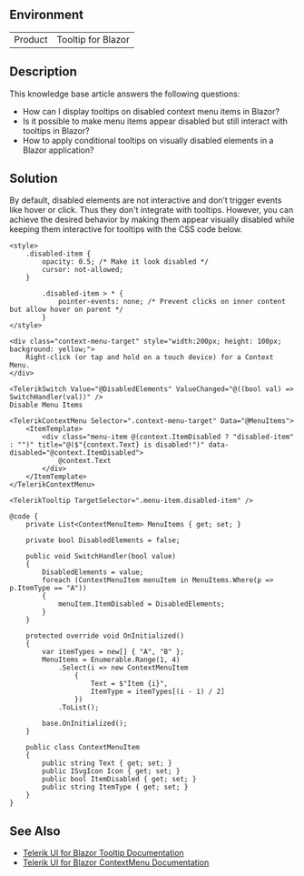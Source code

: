 ## Environment
<table>
<tbody>
<tr>
<td>Product</td>
<td>Tooltip for Blazor</td>
</tr>
</tbody>
</table>

## Description

This knowledge base article answers the following questions:
- How can I display tooltips on disabled context menu items in Blazor?
- Is it possible to make menu items appear disabled but still interact with tooltips in Blazor?
- How to apply conditional tooltips on visually disabled elements in a Blazor application?

## Solution

By default, disabled elements are not interactive and don’t trigger events like hover or click. Thus they don't integrate with tooltips. However, you can achieve the desired behavior by making them appear visually disabled while keeping them interactive for tooltips with the CSS code below.

`````RAZOR
<style>
    .disabled-item {
        opacity: 0.5; /* Make it look disabled */
        cursor: not-allowed;
    }

        .disabled-item > * {
            pointer-events: none; /* Prevent clicks on inner content but allow hover on parent */
        }
</style>

<div class="context-menu-target" style="width:200px; height: 100px; background: yellow;">
    Right-click (or tap and hold on a touch device) for a Context Menu.
</div>

<TelerikSwitch Value="@DisabledElements" ValueChanged="@((bool val) => SwitchHandler(val))" />
Disable Menu Items

<TelerikContextMenu Selector=".context-menu-target" Data="@MenuItems">
    <ItemTemplate>
        <div class="menu-item @(context.ItemDisabled ? "disabled-item" : "")" title="@($"{context.Text} is disabled!")" data-disabled="@context.ItemDisabled">
            @context.Text
        </div>
    </ItemTemplate>
</TelerikContextMenu>

<TelerikTooltip TargetSelector=".menu-item.disabled-item" />

@code {
    private List<ContextMenuItem> MenuItems { get; set; }

    private bool DisabledElements = false;

    public void SwitchHandler(bool value)
    {
        DisabledElements = value;
        foreach (ContextMenuItem menuItem in MenuItems.Where(p => p.ItemType == "A"))
        {
            menuItem.ItemDisabled = DisabledElements;
        }
    }

    protected override void OnInitialized()
    {
        var itemTypes = new[] { "A", "B" };
        MenuItems = Enumerable.Range(1, 4)
            .Select(i => new ContextMenuItem
                {
                    Text = $"Item {i}",
                    ItemType = itemTypes[(i - 1) / 2]
                })
            .ToList();

        base.OnInitialized();
    }

    public class ContextMenuItem
    {
        public string Text { get; set; }
        public ISvgIcon Icon { get; set; }
        public bool ItemDisabled { get; set; }
        public string ItemType { get; set; }
    }
}
`````

## See Also

- [Telerik UI for Blazor Tooltip Documentation](slug:tooltip-overview)
- [Telerik UI for Blazor ContextMenu Documentation](slug:contextmenu-overview)
